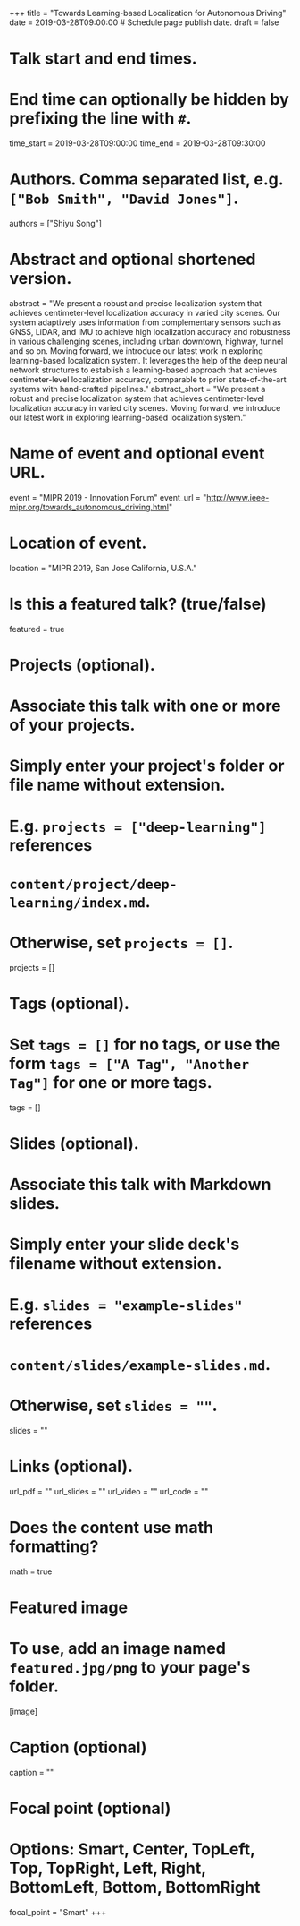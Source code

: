 +++
title = "Towards Learning-based Localization for Autonomous Driving" 
date = 2019-03-28T09:00:00  # Schedule page publish date.
draft = false

# Talk start and end times.
#   End time can optionally be hidden by prefixing the line with `#`.
time_start = 2019-03-28T09:00:00
time_end = 2019-03-28T09:30:00

# Authors. Comma separated list, e.g. `["Bob Smith", "David Jones"]`.
authors = ["Shiyu Song"]

# Abstract and optional shortened version.
abstract = "We present a robust and precise localization system that achieves centimeter-level localization accuracy in varied city scenes. Our system adaptively uses information from complementary sensors such as GNSS, LiDAR, and IMU to achieve high localization accuracy and robustness in various challenging scenes, including urban downtown, highway, tunnel and so on. Moving forward, we introduce our latest work in exploring learning-based localization system. It leverages the help of the deep neural network structures to establish a learning-based approach that achieves centimeter-level localization accuracy, comparable to prior state-of-the-art systems with hand-crafted pipelines."
abstract_short = "We present a robust and precise localization system that achieves centimeter-level localization accuracy in varied city scenes. Moving forward, we introduce our latest work in exploring learning-based localization system."

# Name of event and optional event URL.
event = "MIPR 2019 - Innovation Forum"
event_url = "http://www.ieee-mipr.org/towards_autonomous_driving.html"

# Location of event.
location = "MIPR 2019, San Jose California, U.S.A."

# Is this a featured talk? (true/false)
featured = true

# Projects (optional).
#   Associate this talk with one or more of your projects.
#   Simply enter your project's folder or file name without extension.
#   E.g. `projects = ["deep-learning"]` references 
#   `content/project/deep-learning/index.md`.
#   Otherwise, set `projects = []`.
projects = []

# Tags (optional).
#   Set `tags = []` for no tags, or use the form `tags = ["A Tag", "Another Tag"]` for one or more tags.
tags = []

# Slides (optional).
#   Associate this talk with Markdown slides.
#   Simply enter your slide deck's filename without extension.
#   E.g. `slides = "example-slides"` references 
#   `content/slides/example-slides.md`.
#   Otherwise, set `slides = ""`.
slides = ""

# Links (optional).
url_pdf = ""
url_slides = ""
url_video = ""
url_code = ""

# Does the content use math formatting?
math = true

# Featured image
# To use, add an image named `featured.jpg/png` to your page's folder. 
[image]
  # Caption (optional)
  caption = ""

  # Focal point (optional)
  # Options: Smart, Center, TopLeft, Top, TopRight, Left, Right, BottomLeft, Bottom, BottomRight
  focal_point = "Smart"
+++

